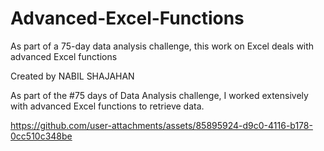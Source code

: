 # Advanced-Excel-Functions
As part of a 75-day data analysis challenge, this work on Excel deals with advanced Excel functions

Created by NABIL SHAJAHAN

As part of the #75 days of Data Analysis challenge, I worked extensively with advanced Excel functions to retrieve data.




https://github.com/user-attachments/assets/85895924-d9c0-4116-b178-0cc510c348be



